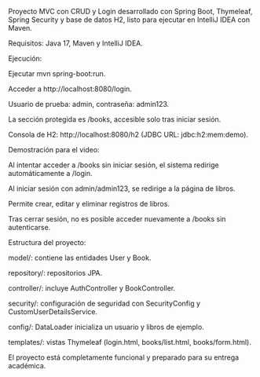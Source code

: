 Proyecto MVC con CRUD y Login desarrollado con Spring Boot, Thymeleaf, Spring Security y base de datos H2, listo para ejecutar en IntelliJ IDEA con Maven.

Requisitos:
Java 17, Maven y IntelliJ IDEA.

Ejecución:

Ejecutar mvn spring-boot:run.

Acceder a http://localhost:8080/login.

Usuario de prueba: admin, contraseña: admin123.

La sección protegida es /books, accesible solo tras iniciar sesión.

Consola de H2: http://localhost:8080/h2 (JDBC URL: jdbc:h2:mem:demo).

Demostración para el video:

Al intentar acceder a /books sin iniciar sesión, el sistema redirige automáticamente a /login.

Al iniciar sesión con admin/admin123, se redirige a la página de libros.

Permite crear, editar y eliminar registros de libros.

Tras cerrar sesión, no es posible acceder nuevamente a /books sin autenticarse.

Estructura del proyecto:

model/: contiene las entidades User y Book.

repository/: repositorios JPA.

controller/: incluye AuthController y BookController.

security/: configuración de seguridad con SecurityConfig y CustomUserDetailsService.

config/: DataLoader inicializa un usuario y libros de ejemplo.

templates/: vistas Thymeleaf (login.html, books/list.html, books/form.html).

El proyecto está completamente funcional y preparado para su entrega académica.